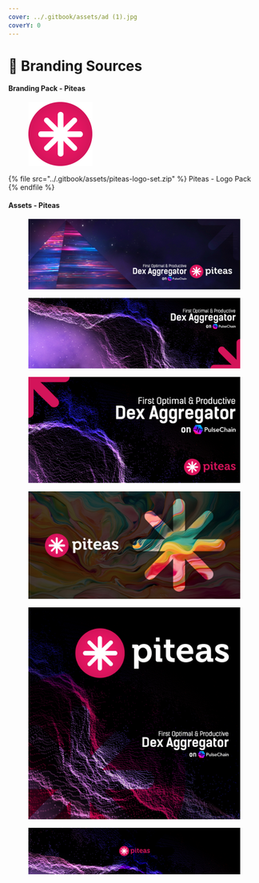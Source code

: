 ```yaml
---
cover: ../.gitbook/assets/ad (1).jpg
coverY: 0
---
```


# 🌉 Branding Sources

#### Branding Pack - Piteas

<figure><img src="../.gitbook/assets/piteas-icon.png" alt="" width="128"><figcaption></figcaption></figure>

{% file src="../.gitbook/assets/piteas-logo-set.zip" %}
Piteas - Logo Pack
{% endfile %}

#### Assets - Piteas



<figure><img src="../.gitbook/assets/tw-cover3.jpg" alt=""><figcaption></figcaption></figure>

<figure><img src="../.gitbook/assets/tw-cover.jpg" alt=""><figcaption></figcaption></figure>

<figure><img src="../.gitbook/assets/1280-640-landing.jpg" alt=""><figcaption></figcaption></figure>

<figure><img src="../.gitbook/assets/args1.jpg" alt=""><figcaption></figcaption></figure>

<figure><img src="../.gitbook/assets/og-image.jpg" alt=""><figcaption></figcaption></figure>

<figure><img src="../.gitbook/assets/gb-cover (4).jpg" alt=""><figcaption></figcaption></figure>

